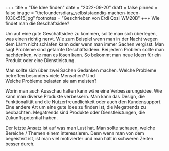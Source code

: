 +++
title = "Die Idee finden"
date = "2022-09-20"
draft = false
pinned = false
image = "thefoundersdiary_selbststaendig-machen-ideen-1030x515.jpg"
footnotes = "Geschrieben von Erdi Qosi WM20B"
+++
W﻿ie findet man die Geschäftsidee?

Um auf eine gute Geschäftsidee zu kommen, sollte man sich überlegen, was einen richtig nervt. Wie zum Beispiel wenn man in der Nacht wegen dem Lärm nicht schlafen kann oder wenn man immer Sachen vergisst. Man sagt Probleme sind getarnte Geschäftsideen. Bei jedem Problem sollte man nachdenken, wie man es lösen kann. So bekommt man neue Ideen für ein Produkt oder eine Dienstleistung. 

Man sollte sich über zwei Sachen Gedanken machen. Welche Probleme betreffen besonders viele Menschen? Und \
Welche Probleme belasten sie am meisten? 

Worin man auch Ausschau halten kann wäre eine Verbesserungsidee. Wie kann man diverse Produkte verbessern. Man kann das Design, die Funktionalität und die Nutzerfreundlichkeit oder auch den Kundensupport. Eine andere Art um eine gute Idee zu finden ist, die Megatrends zu beobachten. Megatrends sind Produkte oder Dienstleistungen, die Zukunftspotential haben.

Der letzte Ansatz ist auf was man Lust hat. Man sollte schauen, welche Bereiche / Themen einem interessieren. Denn wenn man von dem begeistert ist, ist man viel motivierter und man hält in schweren Zeiten besser durch.